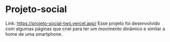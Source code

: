 # Projeto-social

Link: https://projeto-social-two.vercel.app/
Esse projeto foi desenvolvido com algumas páginas que criei para ter um movimento dinâmico e similar a home de uma smartphone.
